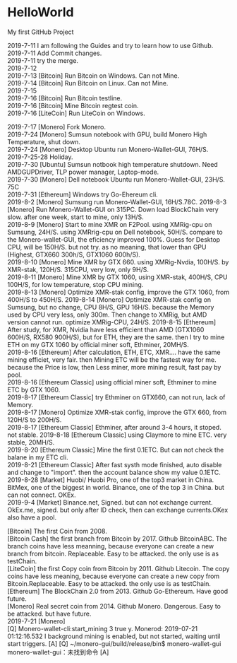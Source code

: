 # HelloWorld
My first GitHub Project

2019-7-11 I am following the Guides and try to learn how to use Github.   
2019-7-11 Add Commit changes.   
2019-7-11 try the merge.    
2019-7-12   
2019-7-13 [Bitcoin] Run Bitcoin on Windows. Can not Mine.    
2019-7-14 [Bitcoin] Run Bitcoin on Linux. Can not Mine.  
2019-7-15   
2019-7-16 [Bitcoin] Run Bitcoin testline.    
2019-7-16 [Bitcoin] Mine Bitcoin regtest coin.    
2019-7-16 [LiteCoin] Run LiteCoin on Windows.   

2019-7-17 [Monero] Fork Monero.   
2019-7-24 [Monero] Sumsun notebook with GPU, build Monero High Temperature, shut down.  
2019-7-24 [Monero] Desktop Ubuntu run Monero-Wallet-GUI, 76H/S.   
2019-7-25-28 Holiday.   
2019-7-30 [Ubuntu] Sumsun notbook high temperature shutdown. Need AMDGUPDriver, TLP power manager, Laptop-mode.   
2019-7-30 [Monero] Dell notebook Ubuntu run Monero-Wallet-GUI, 23H/S. 75C       
2019-7-31 [Ethereum] Windows try Go-Ehereum cli.    
2019-8-2  [Monero] Sumsung run Monero-Wallet-GUI, 16H/S.78C. 
2019-8-3  [Monero] Run Monero-Wallet-GUI on 315PC. Down load BlockChain very slow. after one week, start to mine, only 13H/S.  
2019-8-9  [Monero] Start to mine XMR on F2Pool. using XMRig-cpu on Sumsung, 24H/S. using XMRrig-cpu on Dell notebook, 50H/S. compare to the Monero-wallet-GUI, the eficiency improved 100%. Guess for Desktop CPU, will be 150H/S. but not try. as no meaning, that lower than GPU (Highest, GTX660 300h/S, GTX1060 600h/S).            
2019-8-10 [Monero] Mine XMR by GTX 660. using XMRig-Nvdia, 100H/S. by XMR-stak, 120H/S. 315CPU, very low, only 9H/S.       
2019-8-11 [Monero] Mine XMR by GTX 1060, using XMR-stak, 400H/S, CPU 100H/S, for low temperature, stop CPU mining.  
2019-8-13 [Monero] Optimize XMR-stak config, improve the GTX 1060, from 400H/S to 450H/S. 
2019-8-14 [Monero] Optimize XMR-stak config on Sumsung, but no change, CPU 8H/S, GPU 16H/S. because the Memory used by CPU very less, only 300m. Then change to XMRig, but AMD version cannot run. optimize XMRig-CPU, 24H/S. 
2019-8-15 [Ethereum] After study, for XMR, Nvidia have less efficient than AMD (GTX1060 600H/S, RX580 900H/S), but for ETH, they are the same. then I try to mine ETH on my GTX 1060 by official miner soft, Ethminer, 20MH/S.      
2019-8-16 [Ethereum] After calculation, ETH, ETC, XMR.... have the same mining efficiet, very fair. then Mining ETC will be the fastest way for me. because the Price is low, then Less miner, more mining result, fast pay by pool.          
2019-8-16 [Ethereum Classic] using official miner soft, Ethminer to mine ETC by GTX 1060.       
2019-8-17 [Ethereum Classic] try Ethminer on GTX660, can not run, lack of Memory.    
2019-8-17 [Monero] Optimize XMR-stak config, improve the GTX 660, from 120H/S to 200H/S.   
2019-8-17 [Ethereum Classic] Ethminer, after around 3-4 hours, it stoped. not stable. 
2019-8-18 [Ethereum Classic] using Claymore to mine ETC. very stable, 20MH/S.    
2019-8-20 [Ethereum Classic] Mine the first 0.1ETC. But can not check the balane in my ETC cli.   
2019-8-21 [Ethereum Classic] After fast systh mode finished, auto disable and change to "import". then the account balance show my value 0.1ETC.      
2019-8-28 [Market] Huobi/ Huobi Pro, one of the top3 market in China. BitMex, one of the biggest in world. Binance, one of the top 3 in China. but can not connect. OKEx.     
2019-9-4 [Market] Binance.net, Signed. but can not exchange current. OkEx.me, signed. but only after ID check, then can exchange currents.OKex also have a pool.      

[Bitcoin] The first Coin from 2008.   
[Bitcoin Cash] the first branch from Bitcoin by 2017. Github BitcoinABC. The branch coins have less meanning, because everyone can create a new branch from bitcoin. Replaceable. Easy to be attacked. the only use is as testChain.    
[LiteCoin] the first Copy coin from Bitcoin by 2011. Github Litecoin. The copy coins have less meaning, because everyone can create a new copy from Bitcoin.Replaceable. Easy to be attacked. the only use is as testChain.         
[Ethereum] The BlockChain 2.0 from 2013. Github Go-Ethereum. Have good future.    
[Monero] Real secret coin from 2014. Github Monero. Dangerous. Easy to be attacked. but have future.     
2019-7-21 [Monero]  
[Q] Monero-wallet-cli:start_mining 3 true y. Monerod: 2019-07-21 01:12:16.532	I background mining is enabled, but not started, waiting until start triggers. 
[A] 
[Q] ~/monero-gui/build/release/bin$ monero-wallet-gui 
monero-wallet-gui：未找到命令
[A]
